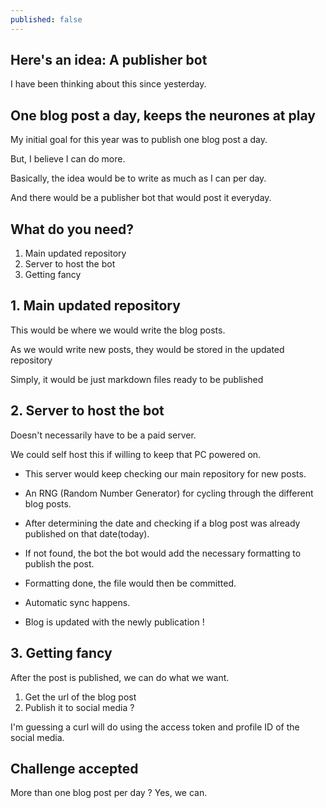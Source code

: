 ```yaml
---
published: false
---
```


## Here's an idea: A publisher bot
I have been thinking about this since yesterday.

## One blog post a day, keeps the neurones at play
My initial goal for this year was to publish one blog post a day.

But, I believe I can do more.

Basically, the idea would be to write as much as I can per day.

And there would be a publisher bot that would post it everyday.

## What do you need?
1. Main updated repository
2. Server to host the bot
3. Getting fancy

## 1. Main updated repository
This would be where we would write the blog posts.

As we would write new posts, they would be stored in the updated repository

Simply, it would be just markdown files ready to be published

## 2. Server to host the bot
Doesn't necessarily have to be a paid server.

We could self host this if willing to keep that PC powered on.

 - This server would keep checking our main repository for new posts.
 
 - An RNG (Random Number Generator) for cycling through the different blog posts.

 - After determining the date and checking if a blog post was already published on that date(today).

 - If not found, the bot the bot would add the necessary formatting to publish the post.

 - Formatting done, the file would then be committed.

 - Automatic sync happens.
 
 - Blog is updated with the newly publication !

## 3. Getting fancy
After the post is published, we can do what we want.

1. Get the url of the blog post
2. Publish it to social media ?

I'm guessing a curl will do using the access token and profile ID of the social media.

## Challenge accepted
More than one blog post per day ? Yes, we can.

